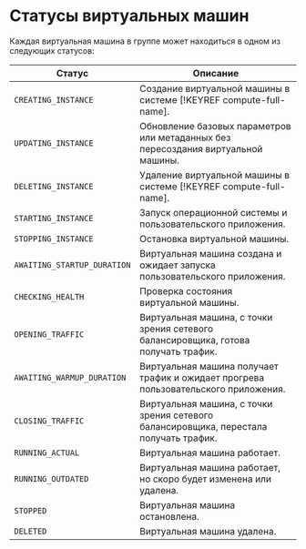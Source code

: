 # Статусы виртуальных машин

Каждая виртуальная машина в группе может находиться в одном из следующих статусов:

Статус | Описание
----- | -----
`CREATING_INSTANCE` | Создание виртуальной машины в системе [!KEYREF compute-full-name].
`UPDATING_INSTANCE` | Обновление базовых параметров или метаданных без пересоздания виртуальной машины.
`DELETING_INSTANCE` | Удаление виртуальной машины в системе [!KEYREF compute-full-name].
`STARTING_INSTANCE` | Запуск операционной системы и пользовательского приложения.
`STOPPING_INSTANCE` | Остановка виртуальной машины.
`AWAITING_STARTUP_DURATION` | Виртуальная машина создана и ожидает запуска пользовательского приложения.
`CHECKING_HEALTH` | Проверка состояния виртуальной машины.
`OPENING_TRAFFIC` | Виртуальная машина, с точки зрения сетевого балансировщика, готова получать трафик.
`AWAITING_WARMUP_DURATION` | Виртуальная машина получает трафик и ожидает прогрева пользовательского приложения.
`CLOSING_TRAFFIC` | Виртуальная машина, с точки зрения сетевого балансировщика, перестала получать трафик.
`RUNNING_ACTUAL` | Виртуальная машина работает.
`RUNNING_OUTDATED` | Виртуальная машина работает, но скоро будет изменена или удалена.
`STOPPED` | Виртуальная машина остановлена.
`DELETED` | Виртуальная машина удалена.
